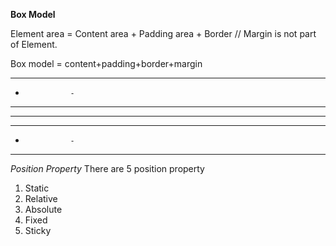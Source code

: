 **Box Model**

Element area = Content area + Padding area + Border
// Margin is not part of Element.

Box model = content+padding+border+margin 

-----------------
-               -
-   ---------   -
-           -   -
-   --------    -
-               -
-----------------

*Position Property*
There are 5 position property

1. Static
2. Relative
3. Absolute
4. Fixed
5. Sticky
